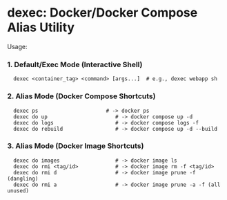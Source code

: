 # dexec: Docker/Docker Compose Alias Utility

Usage:
  
### 1. Default/Exec Mode (Interactive Shell)
```
  dexec <container_tag> <command> [args...]  # e.g., dexec webapp sh
```

### 2. Alias Mode (Docker Compose Shortcuts)
```
  dexec ps                      # -> docker ps
  dexec do up                      # -> docker compose up -d
  dexec do logs                    # -> docker compose logs -f
  dexec do rebuild                 # -> docker compose up -d --build
```

### 3. Alias Mode (Docker Image Shortcuts)
```
  dexec do images                  # -> docker image ls
  dexec do rmi <tag/id>            # -> docker image rm -f <tag/id>
  dexec do rmi d                   # -> docker image prune -f (dangling)
  dexec do rmi a                   # -> docker image prune -a -f (all unused)
```
